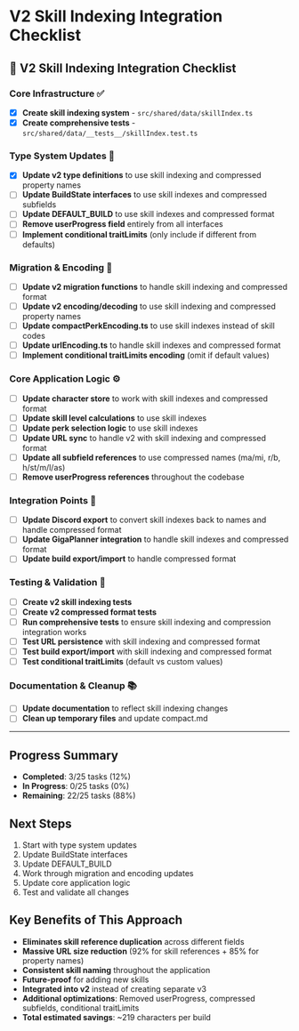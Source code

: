 # V2 Skill Indexing Integration Checklist

## 🎯 **V2 Skill Indexing Integration Checklist**

### **Core Infrastructure** ✅
- [x] **Create skill indexing system** - `src/shared/data/skillIndex.ts`
- [x] **Create comprehensive tests** - `src/shared/data/__tests__/skillIndex.test.ts`

### **Type System Updates** 📝
- [x] **Update v2 type definitions** to use skill indexing and compressed property names
- [ ] **Update BuildState interfaces** to use skill indexes and compressed subfields
- [ ] **Update DEFAULT_BUILD** to use skill indexes and compressed format
- [ ] **Remove userProgress field** entirely from all interfaces
- [ ] **Implement conditional traitLimits** (only include if different from defaults)

### **Migration & Encoding** 🔄
- [ ] **Update v2 migration functions** to handle skill indexing and compressed format
- [ ] **Update v2 encoding/decoding** to use skill indexing and compressed property names
- [ ] **Update compactPerkEncoding.ts** to use skill indexes instead of skill codes
- [ ] **Update urlEncoding.ts** to handle skill indexes and compressed format
- [ ] **Implement conditional traitLimits encoding** (omit if default values)

### **Core Application Logic** ⚙️
- [ ] **Update character store** to work with skill indexes and compressed format
- [ ] **Update skill level calculations** to use skill indexes
- [ ] **Update perk selection logic** to use skill indexes
- [ ] **Update URL sync** to handle v2 with skill indexing and compressed format
- [ ] **Update all subfield references** to use compressed names (ma/mi, r/b, h/st/m/l/as)
- [ ] **Remove userProgress references** throughout the codebase

### **Integration Points** 🔗
- [ ] **Update Discord export** to convert skill indexes back to names and handle compressed format
- [ ] **Update GigaPlanner integration** to handle skill indexes and compressed format
- [ ] **Update build export/import** to handle compressed format

### **Testing & Validation** 🧪
- [ ] **Create v2 skill indexing tests**
- [ ] **Create v2 compressed format tests**
- [ ] **Run comprehensive tests** to ensure skill indexing and compression integration works
- [ ] **Test URL persistence** with skill indexing and compressed format
- [ ] **Test build export/import** with skill indexing and compressed format
- [ ] **Test conditional traitLimits** (default vs custom values)

### **Documentation & Cleanup** 📚
- [ ] **Update documentation** to reflect skill indexing changes
- [ ] **Clean up temporary files** and update compact.md

---

## **Progress Summary**
- **Completed**: 3/25 tasks (12%)
- **In Progress**: 0/25 tasks (0%)
- **Remaining**: 22/25 tasks (88%)

## **Next Steps**
1. Start with type system updates
2. Update BuildState interfaces
3. Update DEFAULT_BUILD
4. Work through migration and encoding updates
5. Update core application logic
6. Test and validate all changes

## **Key Benefits of This Approach**
- **Eliminates skill reference duplication** across different fields
- **Massive URL size reduction** (92% for skill references + 85% for property names)
- **Consistent skill naming** throughout the application
- **Future-proof** for adding new skills
- **Integrated into v2** instead of creating separate v3
- **Additional optimizations**: Removed userProgress, compressed subfields, conditional traitLimits
- **Total estimated savings**: ~219 characters per build
